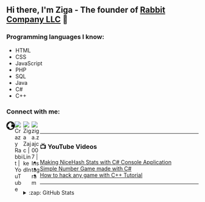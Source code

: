 ## Hi there, I'm Ziga - The founder of [Rabbit Company LLC][website] 👋

### Programming languages I know:

- HTML
- CSS
- JavaScript
- PHP
- SQL
- Java
- C#
- C++

### Connect with me:

[<img align="left" alt="rabbit-company.com" width="22px" src="https://raw.githubusercontent.com/iconic/open-iconic/master/svg/globe.svg" />][website]
[<img align="left" alt="Crazy Rabbit | YouTube" width="22px" src="https://cdn.jsdelivr.net/npm/simple-icons@v3/icons/youtube.svg" />][youtube]
[<img align="left" alt="Ziga Zajc | LinkedIn" width="22px" src="https://cdn.jsdelivr.net/npm/simple-icons@v3/icons/linkedin.svg" />][linkedin]
[<img align="left" alt="ziga.zajc007 | Instagram" width="22px" src="https://cdn.jsdelivr.net/npm/simple-icons@v3/icons/instagram.svg" />][instagram]

<br />

---

### 📺 YouTube Videos

<!-- YOUTUBE:START -->
- [Making NiceHash Stats with C# Console Application](https://www.youtube.com/watch?v=UjtWdawkqnE)
- [Simple Number Game made with C#](https://www.youtube.com/watch?v=KYm71g5gjMU)
- [How to hack any game with C++ Tutorial](https://www.youtube.com/watch?v=7OQac7cUHsU)
<!-- YOUTUBE:END -->

---

<details>
  <summary>:zap: GitHub Stats</summary>

  <img align="left" alt="zigazajc007's GitHub Stats" src="https://github-readme-stats.codestackr.vercel.app/api?username=zigazajc007&show_icons=true&hide_border=true" />

</details>

[website]: https://rabbit-company.com
[youtube]: https://www.youtube.com/channel/UC2vr_LGj5bccNsYXBzDJDyg
[instagram]: https://instagram.com/ziga.zajc007
[linkedin]: https://linkedin.com/in/žiga-zajc-5812801b7
